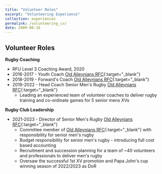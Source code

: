 ```yaml
---
title: "Volunteer Roles"
excerpt: "Volunteering Experience"
collection: experiences
permalink: /volunteering_cv/
date: 2009-06-16
---
```


Volunteer Roles
------

**Rugby Coaching**

* RFU Level 3 Coaching Award, 2020
* 2016-2017 - Youth Coach [Old Alleynians RFC](https://oarfc.rfu.club/){:target="_blank"}
* 2018-2019 - Forward's Coach [Old Alleynians RFC](https://oarfc.rfu.club/){:target="_blank"}
* 2019-2022 - Head Coach Senior Men's Rugby [Old Alleynians RFC](https://oarfc.rfu.club/){:target="_blank"}
  - Leading an experienced team of volunteer coaches to deliver rugby training and co-ordinate games for 5 senior mens XVs

**Rugby Club Leadership**

* 2021-2023 - Director of Senior Men's Rugby [Old Alleynians RFC](https://oarfc.rfu.club/){:target="_blank"}
  - Committee member of [Old Alleynians RFC](https://oarfc.rfu.club/){:target="_blank"} with responsibility for senior men's rugby
  - Budget responsibility for senior men's rugby - introducing full cost based accounting
  - Recruitment and succession planning for a team of ~40 volunteers and professionals to deliver men's rugby
  - Oversaw the successful 1st XV promotion and Papa John's cup winning season of 2022/2023 as DoR